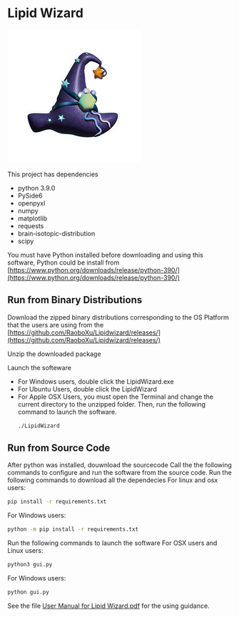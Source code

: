 # Lipid Wizard
![ ](icon.png)

This project has dependencies

* python 3.9.0
* PySide6
* openpyxl
* numpy
* matplotlib
* requests
* brain-isotopic-distribution
* scipy

You must have Python installed before downloading and using this software, Python could be install from [https://www.python.org/downloads/release/python-390/](https://www.python.org/downloads/release/python-390/)
## Run from Binary Distributions
Download the zipped binary distributions corresponding to the OS Platform that the users are using from the [https://github.com/RaoboXu/Lipidwizard/releases/](https://github.com/RaoboXu/Lipidwizard/releases/)

Unzip the downloaded package

Launch the softeware
* For Windows users, double click the LipidWizard.exe
* For Ubuntu Users, double click the LipidWizard
* For Apple OSX Users, you must open the Terminal and change the current directory to the unzipped folder. Then, run the following command to launch the software.
  ```bash
  ./LipidWizard
  ```

## Run from Source Code
After python was installed, douwnload the sourcecode
Call the the following commands to configure and run the software from the source code.
Run the following commands to download all the dependecies
For linux and osx users:
```bash
pip install -r requirements.txt
```
For Windows users:
```bash
python -m pip install -r requirements.txt
```
Run the following commands to launch the software
For OSX users and Linux users:
```bash
python3 gui.py
```
For Windows users:
```bash
python gui.py
```

See the file [User Manual for Lipid Wizard.pdf](https://github.com/RaoboXu/Lipidwizard/blob/main/User%20Manual%20for%20Lipid%20Wizard.pdf) for the using guidance.
